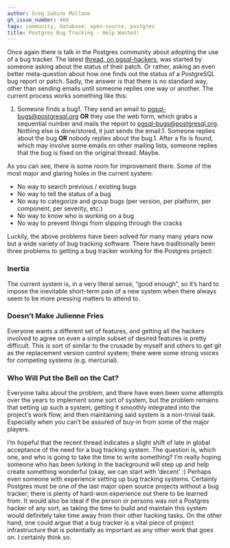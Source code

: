 ```yaml
---
author: Greg Sabino Mullane
gh_issue_number: 460
tags: community, database, open-source, postgres
title: Postgres Bug Tracking - Help Wanted!
---
```




Once again there is talk in the Postgres community about adopting the use of a bug tracker. The latest [thread, on pgsql-hackers](https://web.archive.org/web/20110825004033/http://postgresql.1045698.n5.nabble.com/How-can-I-check-the-treatment-of-bug-fixes-td4431752.html), was started by someone asking about the status of their patch. Or rather, asking an even better meta-question about how one finds out the status of a PostgreSQL bug report or patch. Sadly, the answer is that there is no standard way, other than sending emails until someone replies one way or another. The current process works something like this:

1. Someone finds a bug1. They send an email to pgsql-bugs@postgresql.org **OR** they use the web form, which grabs a sequential number and mails the report to pgsql-bugs@postgresql.org. Nothing else is done/stored, it just sends the email.1. Someone replies about the bug **OR** nobody replies about the bug.1. After a fix is found, which may involve some emails on other mailing lists, someone replies that the bug is fixed on the original thread. Maybe.

As you can see, there is some room for improvement there. Some of the most major and glaring holes in the current system:

- No way to search previous / existing bugs
- No way to tell the status of a bug
- No way to categorize and group bugs (per version, per platform, per component, per severity, etc.)
- No way to know who is working on a bug
- No way to prevent things from slipping through the cracks

Luckily, the above problems have been solved for many many years now but a wide variety of bug tracking software. There have traditionally been three problems to getting a bug tracker working for the Postgres
project:

### Inertia

The current system is, in a very literal sense, “good enough”, so it’s hard to impose the inevitable short-term pain of a new system when there always seem to be more pressing matters to attend to.

### Doesn’t Make Julienne Fries

Everyone wants a different set of features, and getting all the hackers involved to agree on even a simple subset of desired features is pretty difficult. This is sort of similar to the crusade by myself and others to get git as the replacement version control system; there were some strong voices for competing systems (e.g. mercurial).

### Who Will Put the Bell on the Cat?

Everyone talks about the problem, and there have even been some attempts over the years to implement some sort of system, but the problem remains that setting up such a system, getting it smoothly integrated into the project’s work flow, and then maintaining said system is a non-trivial task. Especially when you can’t be assured of buy-in from some of the major players.

I’m hopeful that the recent thread indicates a slight shift of late in global acceptance of the need for a bug tracking system. The question is, which one, and who is going to take the time to write something? I’m really hoping
someone who has been lurking in the background will step up and help create something wonderful (okay, we can start with ‘decent’ :) Perhaps even someone with experience setting up bug tracking systems. Certainly Postgres must be one of the last major open source projects without a bug tracker; there is plenty of hard-won experience out there to be learned from. It would also be ideal if the person or persons was *not* a Postgres hacker of any sort, as taking the time to build and maintain this system would definitely take time away from their other hacking tasks. On the other hand, one could argue that a bug tracker is a vital piece of project infrastructure that is potentially as important as any other work that goes on. I certainly think so.


